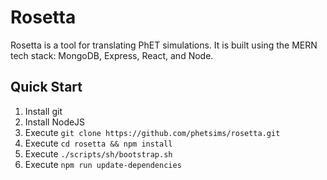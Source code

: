 # Rosetta

Rosetta is a tool for translating PhET simulations. It is built using the MERN tech stack: MongoDB, Express, React, and
Node.

## Quick Start

1. Install git
2. Install NodeJS
3. Execute `git clone https://github.com/phetsims/rosetta.git`
4. Execute `cd rosetta && npm install`
5. Execute `./scripts/sh/bootstrap.sh`
6. Execute `npm run update-dependencies`
